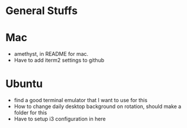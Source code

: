 # General Stuffs

# Mac
- amethyst, in README for mac.
- Have to add iterm2 settings to github

# Ubuntu
- find a good terminal emulator that I want to use for this
- How to change daily desktop background on rotation, should make a folder for this
- Have to setup i3 configuration in here
